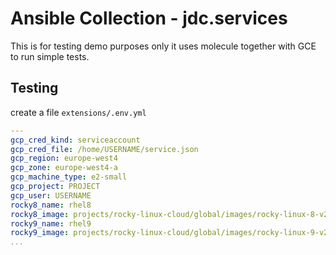 # Ansible Collection - jdc.services

This is for testing demo purposes only it uses molecule together
with GCE to run simple tests.

## Testing

create a file ``extensions/.env.yml``

```yaml
---
gcp_cred_kind: serviceaccount
gcp_cred_file: /home/USERNAME/service.json
gcp_region: europe-west4
gcp_zone: europe-west4-a
gcp_machine_type: e2-small
gcp_project: PROJECT
gcp_user: USERNAME
rocky8_name: rhel8
rocky8_image: projects/rocky-linux-cloud/global/images/rocky-linux-8-v20241009
rocky9_name: rhel9
rocky9_image: projects/rocky-linux-cloud/global/images/rocky-linux-9-v20241009
...
```
